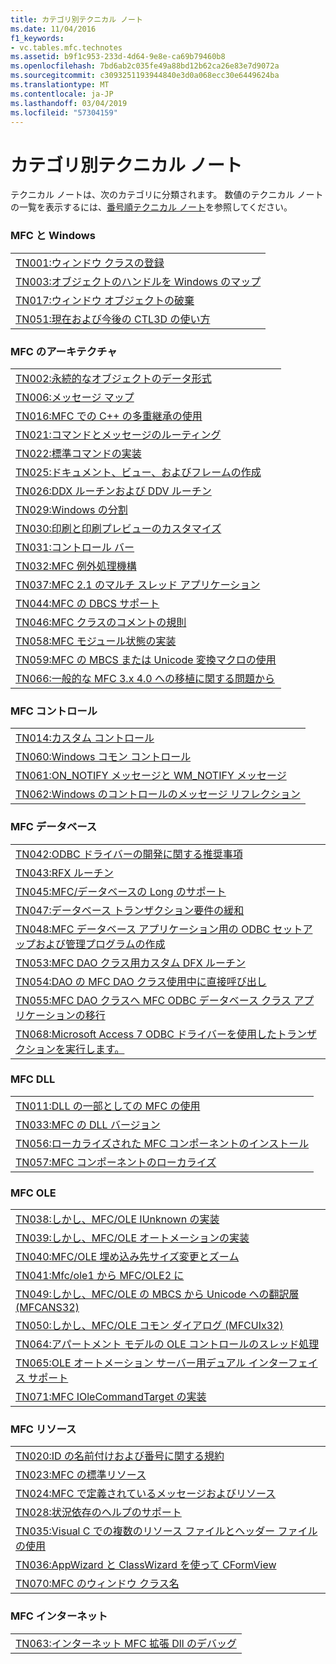 ```yaml
---
title: カテゴリ別テクニカル ノート
ms.date: 11/04/2016
f1_keywords:
- vc.tables.mfc.technotes
ms.assetid: b9f1c953-233d-4d64-9e8e-ca69b79460b8
ms.openlocfilehash: 7bd6ab2c035fe49a88bd12b62ca26e83e7d9072a
ms.sourcegitcommit: c3093251193944840e3d0a068ecc30e6449624ba
ms.translationtype: MT
ms.contentlocale: ja-JP
ms.lasthandoff: 03/04/2019
ms.locfileid: "57304159"
---
```

# <a name="technical-notes-by-category"></a>カテゴリ別テクニカル ノート

テクニカル ノートは、次のカテゴリに分類されます。 数値のテクニカル ノートの一覧を表示するには、[番号順テクニカル ノート](../mfc/technical-notes-by-number.md)を参照してください。

### <a name="mfc-and-windows"></a>MFC と Windows

||
|-|
|[TN001:ウィンドウ クラスの登録](../mfc/tn001-window-class-registration.md)|
|[TN003:オブジェクトのハンドルを Windows のマップ](../mfc/tn003-mapping-of-windows-handles-to-objects.md)|
|[TN017:ウィンドウ オブジェクトの破棄](../mfc/tn017-destroying-window-objects.md)|
|[TN051:現在および今後の CTL3D の使い方](../mfc/tn051-using-ctl3d-now-and-in-the-future.md)|

### <a name="mfc-architecture"></a>MFC のアーキテクチャ

||
|-|
|[TN002:永続的なオブジェクトのデータ形式](../mfc/tn002-persistent-object-data-format.md)|
|[TN006:メッセージ マップ](../mfc/tn006-message-maps.md)|
|[TN016:MFC での C++ の多重継承の使用](../mfc/tn016-using-cpp-multiple-inheritance-with-mfc.md)|
|[TN021:コマンドとメッセージのルーティング](../mfc/tn021-command-and-message-routing.md)|
|[TN022:標準コマンドの実装](../mfc/tn022-standard-commands-implementation.md)|
|[TN025:ドキュメント、ビュー、およびフレームの作成](../mfc/tn025-document-view-and-frame-creation.md)|
|[TN026:DDX ルーチンおよび DDV ルーチン](../mfc/tn026-ddx-and-ddv-routines.md)|
|[TN029:Windows の分割](../mfc/tn029-splitter-windows.md)|
|[TN030:印刷と印刷プレビューのカスタマイズ](../mfc/tn030-customizing-printing-and-print-preview.md)|
|[TN031:コントロール バー](../mfc/tn031-control-bars.md)|
|[TN032:MFC 例外処理機構](../mfc/tn032-mfc-exception-mechanism.md)|
|[TN037:MFC 2.1 のマルチ スレッド アプリケーション](../mfc/tn037-multithreaded-mfc-2-1-applications.md)|
|[TN044:MFC の DBCS サポート](../mfc/tn044-mfc-support-for-dbcs.md)|
|[TN046:MFC クラスのコメントの規則](../mfc/tn046-commenting-conventions-for-the-mfc-classes.md)|
|[TN058:MFC モジュール状態の実装](../mfc/tn058-mfc-module-state-implementation.md)|
|[TN059:MFC の MBCS または Unicode 変換マクロの使用](../mfc/tn059-using-mfc-mbcs-unicode-conversion-macros.md)|
|[TN066:一般的な MFC 3.x 4.0 への移植に関する問題から](../mfc/tn066-common-mfc-3-x-to-4-0-porting-issues.md)|

### <a name="mfc-controls"></a>MFC コントロール

||
|-|
|[TN014:カスタム コントロール](../mfc/tn014-custom-controls.md)|
|[TN060:Windows コモン コントロール](../mfc/tn060-the-new-windows-common-controls.md)|
|[TN061:ON_NOTIFY メッセージと WM_NOTIFY メッセージ](../mfc/tn061-on-notify-and-wm-notify-messages.md)|
|[TN062:Windows のコントロールのメッセージ リフレクション](../mfc/tn062-message-reflection-for-windows-controls.md)|

### <a name="mfc-database"></a>MFC データベース

||
|-|
|[TN042:ODBC ドライバーの開発に関する推奨事項](../mfc/tn042-odbc-driver-developer-recommendations.md)|
|[TN043:RFX ルーチン](../mfc/tn043-rfx-routines.md)|
|[TN045:MFC/データベースの Long のサポート](../mfc/tn045-mfc-database-support-for-long-varchar-varbinary.md)|
|[TN047:データベース トランザクション要件の緩和](../mfc/tn047-relaxing-database-transaction-requirements.md)|
|[TN048:MFC データベース アプリケーション用の ODBC セットアップおよび管理プログラムの作成](../mfc/tn048-writing-odbc-setup-and-administration-programs.md)|
|[TN053:MFC DAO クラス用カスタム DFX ルーチン](../mfc/tn053-custom-dfx-routines-for-dao-database-classes.md)|
|[TN054:DAO の MFC DAO クラス使用中に直接呼び出し](../mfc/tn054-calling-dao-directly-while-using-mfc-dao-classes.md)|
|[TN055:MFC DAO クラスへ MFC ODBC データベース クラス アプリケーションの移行](../mfc/tn055-migrating-mfc-odbc-database-class-applications-to-mfc-dao-classes.md)|
|[TN068:Microsoft Access 7 ODBC ドライバーを使用したトランザクションを実行します。](../mfc/tn068-performing-transactions-with-the-microsoft-access-7-odbc-driver.md)|

### <a name="mfc-dlls"></a>MFC DLL

||
|-|
|[TN011:DLL の一部としての MFC の使用](../mfc/tn011-using-mfc-as-part-of-a-dll.md)|
|[TN033:MFC の DLL バージョン](../mfc/tn033-dll-version-of-mfc.md)|
|[TN056:ローカライズされた MFC コンポーネントのインストール](../mfc/tn056-installation-of-localized-mfc-components.md)|
|[TN057:MFC コンポーネントのローカライズ](../mfc/tn057-localization-of-mfc-components.md)|

### <a name="mfc-ole"></a>MFC OLE

||
|-|
|[TN038:しかし、MFC/OLE IUnknown の実装](../mfc/tn038-mfc-ole-iunknown-implementation.md)|
|[TN039:しかし、MFC/OLE オートメーションの実装](../mfc/tn039-mfc-ole-automation-implementation.md)|
|[TN040:MFC/OLE 埋め込み先サイズ変更とズーム](../mfc/tn040-mfc-ole-in-place-resizing-and-zooming.md)|
|[TN041:Mfc/ole1 から MFC/OLE2 に](../mfc/tn041-mfc-ole1-migration-to-mfc-ole-2.md)|
|[TN049:しかし、MFC/OLE の MBCS から Unicode への翻訳層 (MFCANS32)](../mfc/tn049-mfc-ole-mbcs-to-unicode-translation-layer-mfcans32.md)|
|[TN050:しかし、MFC/OLE コモン ダイアログ (MFCUIx32)](../mfc/tn050-mfc-ole-common-dialogs-mfcuix32.md)|
|[TN064:アパートメント モデルの OLE コントロールのスレッド処理](../mfc/tn064-apartment-model-threading-in-activex-controls.md)|
|[TN065:OLE オートメーション サーバー用デュアル インターフェイス サポート](../mfc/tn065-dual-interface-support-for-ole-automation-servers.md)|
|[TN071:MFC IOleCommandTarget の実装](../mfc/tn071-mfc-iolecommandtarget-implementation.md)|

### <a name="mfc-resources"></a>MFC リソース

||
|-|
|[TN020:ID の名前付けおよび番号に関する規約](../mfc/tn020-id-naming-and-numbering-conventions.md)|
|[TN023:MFC の標準リソース](../mfc/tn023-standard-mfc-resources.md)|
|[TN024:MFC で定義されているメッセージおよびリソース](../mfc/tn024-mfc-defined-messages-and-resources.md)|
|[TN028:状況依存のヘルプのサポート](../mfc/tn028-context-sensitive-help-support.md)|
|[TN035:Visual C での複数のリソース ファイルとヘッダー ファイルの使用](../mfc/tn035-using-multiple-resource-files-and-header-files-with-visual-cpp.md)|
|[TN036:AppWizard と ClassWizard を使って CFormView](../mfc/tn036-using-cformview-with-appwizard-and-classwizard.md)|
|[TN070:MFC のウィンドウ クラス名](../mfc/tn070-mfc-window-class-names.md)|

### <a name="mfc-internet"></a>MFC インターネット

||
|-|
|[TN063:インターネット MFC 拡張 Dll のデバッグ](../mfc/tn063-debugging-internet-extension-dlls.md)|
